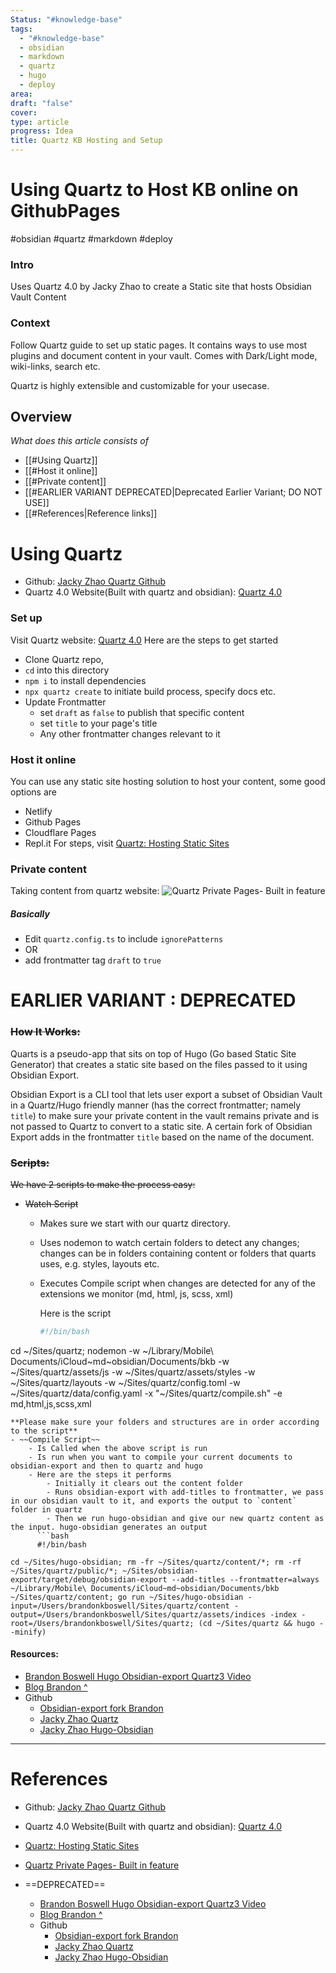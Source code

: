 ```yaml
---
Status: "#knowledge-base"
tags:
  - "#knowledge-base"
  - obsidian
  - markdown
  - quartz
  - hugo
  - deploy
area: 
draft: "false"
cover: 
type: article
progress: Idea
title: Quartz KB Hosting and Setup
---
```


# Using Quartz to Host KB online on GithubPages
#obsidian #quartz #markdown #deploy 


### Intro
Uses Quartz 4.0 by Jacky Zhao to create a Static site that hosts Obsidian Vault Content


### Context
Follow Quartz guide to set up static pages. It contains ways to use most plugins and document content in your vault. Comes with Dark/Light mode, wiki-links, search etc.

Quartz is highly extensible and customizable for your usecase. 


## Overview
*What does this article consists of*
- [[#Using Quartz]]
- [[#Host it online]]
- [[#Private content]]
- [[#EARLIER VARIANT DEPRECATED|Deprecated Earlier Variant; DO NOT USE]]
- [[#References|Reference links]]

# Using Quartz

- Github: [Jacky Zhao Quartz Github](https://github.com/jackyzha0/quartz/)
- Quartz 4.0 Website(Built with quartz and obsidian): [Quartz 4.0](https://four.quartz.jzhao.xyz/)  
### Set up

Visit Quartz website: [Quartz 4.0](https://four.quartz.jzhao.xyz/)
Here are the steps to get started
- Clone Quartz repo, 
- `cd` into this directory
- `npm i` to install dependencies
- `npx quartz create` to initiate build process, specify docs etc.
- Update Frontmatter
	- set `draft` as `false` to publish that specific content
	- set `title` to your page's title
	- Any other frontmatter changes relevant to it

### Host it online 

You can use any static site hosting solution to host your content, some good options are
- Netlify
- Github Pages
- Cloudflare Pages
- Repl.it
For steps, visit 
[Quartz: Hosting Static Sites](https://four.quartz.jzhao.xyz/hosting)



### Private content

Taking content from quartz website: 
![Quartz Private Pages- Built in feature](https://four.quartz.jzhao.xyz/features/private-pages)

##### Basically
- Edit `quartz.config.ts`  to include `ignorePatterns` 
- OR
- add frontmatter tag `draft` to `true`
#


# EARLIER VARIANT : DEPRECATED

### ~~How It Works:~~

Quarts is a pseudo-app that sits on top of Hugo (Go based Static Site Generator) that creates a static site based on the files passed to it using Obsidian Export. 

Obsidian Export is a CLI tool that lets user export a subset of Obsidian Vault in a Quartz/Hugo friendly  manner (has the correct frontmatter; namely `title`) to make sure your private content in the vault remains private and is not passed to Quartz to convert to a static site. A certain fork of Obsidian Export adds in the frontmatter `title` based on the name of the document. 

### ~~Scripts:~~
~~We have 2 scripts to make the process easy:~~

- ~~Watch Script~~
	- Makes sure we start with our quartz directory. 
	- Uses nodemon to watch certain folders to detect any changes; changes can be in folders containing content or folders that quarts uses, e.g. styles, layouts etc.
	- Executes Compile script when changes are detected for any of the extensions we monitor (md, html, js, scss, xml)
	  
	  Here is the script
	  ```bash
	  #!/bin/bash

cd ~/Sites/quartz; nodemon -w ~/Library/Mobile\ Documents/iCloud~md~obsidian/Documents/bkb -w ~/Sites/quartz/assets/js -w ~/Sites/quartz/assets/styles -w ~/Sites/quartz/layouts -w ~/Sites/quartz/config.toml -w ~/Sites/quartz/data/config.yaml -x "~/Sites/quartz/compile.sh" -e md,html,js,scss,xml
```
**Please make sure your folders and structures are in order according to the script**
- ~~Compile Script~~
	- Is Called when the above script is run
	- Is run when you want to compile your current documents to obsidian-export and then to quartz and hugo
	- Here are the steps it performs
		- Initially it clears out the content folder
		- Runs obsidian-export with add-titles to frontmatter, we pass  in our obsidian vault to it, and exports the output to `content` folder in quartz
		- Then we run hugo-obsidian and give our new quartz content as the input. hugo-obsidian generates an output
	  ```bash
	  #!/bin/bash

cd ~/Sites/hugo-obsidian; rm -fr ~/Sites/quartz/content/*; rm -rf ~/Sites/quartz/public/*; ~/Sites/obsidian-export/target/debug/obsidian-export --add-titles --frontmatter=always ~/Library/Mobile\ Documents/iCloud~md~obsidian/Documents/bkb ~/Sites/quartz/content; go run ~/Sites/hugo-obsidian -input=/Users/brandonkboswell/Sites/quartz/content -output=/Users/brandonkboswell/Sites/quartz/assets/indices -index -root=/Users/brandonkboswell/Sites/quartz; (cd ~/Sites/quartz && hugo --minify)
```

#### Resources: 
- [Brandon Boswell Hugo Obsidian-export Quartz3 Video](https://www.youtube.com/watch?v=ITiiuBNVue0)
- [Blog Brandon ^](https://brandonkboswell.com/blog/Publishing-your-Obsidian-Vault-Online-with-Quartz/)
- Github
	- [Obsidian-export fork Brandon](https://brandonkboswell.com/blog/Publishing-your-Obsidian-Vault-Online-with-Quartz/)
	- [Jacky Zhao Quartz](https://github.com/jackyzha0/quartz)
	- [Jacky Zhao Hugo-Obsidian](https://github.com/jackyzha0/hugo-obsidian)








---
# References

- Github: [Jacky Zhao Quartz Github](https://github.com/jackyzha0/quartz/)
- Quartz 4.0 Website(Built with quartz and obsidian): [Quartz 4.0](https://four.quartz.jzhao.xyz/)  
- [Quartz: Hosting Static Sites](https://four.quartz.jzhao.xyz/hosting)
- [Quartz Private Pages- Built in feature](https://four.quartz.jzhao.xyz/features/private-pages)


- ==DEPRECATED==
	- [Brandon Boswell Hugo Obsidian-export Quartz3 Video](https://www.youtube.com/watch?v=ITiiuBNVue0)
	- [Blog Brandon ^](https://brandonkboswell.com/blog/Publishing-your-Obsidian-Vault-Online-with-Quartz/)
	- Github
		- [Obsidian-export fork Brandon](https://brandonkboswell.com/blog/Publishing-your-Obsidian-Vault-Online-with-Quartz/)
		- [Jacky Zhao Quartz](https://github.com/jackyzha0/quartz)
		- [Jacky Zhao Hugo-Obsidian](https://github.com/jackyzha0/hugo-obsidian)



